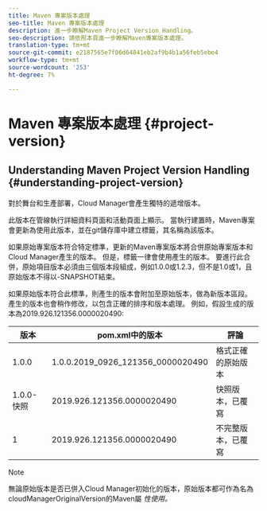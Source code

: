 ```yaml
---
title: Maven 專案版本處理
seo-title: Maven 專案版本處理
description: 進一步瞭解Maven Project Version Handling。
seo-description: 請依照本頁進一步瞭解Maven專案版本處理。
translation-type: tm+mt
source-git-commit: e2187565e7f06d64841eb2af9b4b1a56feb5ebe4
workflow-type: tm+mt
source-wordcount: '253'
ht-degree: 7%

---
```



# Maven 專案版本處理 {#project-version}

## Understanding Maven Project Version Handling {#understanding-project-version}

對於舞台和生產部署，Cloud Manager會產生獨特的遞增版本。

此版本在管線執行詳細資料頁面和活動頁面上顯示。 當執行建置時，Maven專案會更新為使用此版本，並在git儲存庫中建立標籤，其名稱為該版本。

如果原始專案版本符合特定標準，更新的Maven專案版本將合併原始專案版本和Cloud Manager產生的版本。 但是，標籤一律會使用產生的版本。 要進行此合併，原始項目版本必須由三個版本段組成，例如1.0.0或1.2.3，但不是1.0或1，且原始版本不得以-SNAPSHOT結束。

如果原始版本符合此標準，則產生的版本會附加至原始版本，做為新版本區段。 產生的版本也會稍作修改，以包含正確的排序和版本處理。 例如，假設生成的版本為2019.926.121356.0000020490:

| **版本** | **pom.xml中的版本** | **評論** |
|---|---|---|
| 1.0.0 | 1.0.0.2019_0926_121356_0000020490 | 格式正確的原始版本 |
| 1.0.0-快照 | 2019.926.121356.0000020490 | 快照版本，已覆寫 |
| 1 | 2019.926.121356.0000020490 | 不完整版本，已覆寫 |

>[!NOTE]
>
>無論原始版本是否已併入Cloud Manager初始化的版本，原始版本都可作為名為cloudManagerOriginalVersion的Maven屬 *性使用。*
